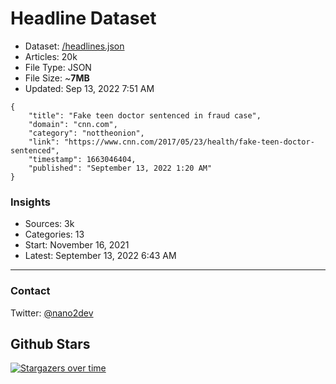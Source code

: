# Headline Dataset

- Dataset: [/headlines.json](https://raw.githubusercontent.com/fwd/news/master/headlines.json) 
- Articles: 20k
- File Type: JSON
- File Size: ~**7MB**
- Updated: Sep 13, 2022 7:51 AM

```
{
    "title": "Fake teen doctor sentenced in fraud case",
    "domain": "cnn.com",
    "category": "nottheonion",
    "link": "https://www.cnn.com/2017/05/23/health/fake-teen-doctor-sentenced",
    "timestamp": 1663046404,
    "published": "September 13, 2022 1:20 AM"
}
```

### Insights

- Sources: 3k
- Categories: 13
- Start: November 16, 2021
- Latest: September 13, 2022 6:43 AM

---

### Contact 

Twitter: [@nano2dev](https://twitter.com/nano2dev)

## Github Stars

[![Stargazers over time](https://starchart.cc/fwd/news.svg)](https://starchart.cc/fwd/news)
